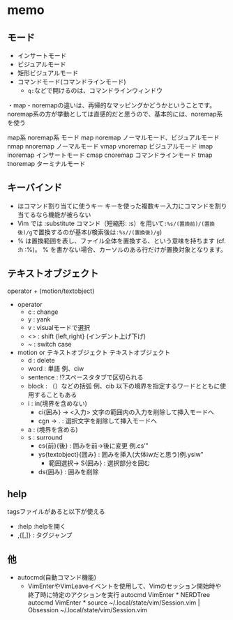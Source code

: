 # memo

## モード
- インサートモード
- ビジュアルモード
- 矩形ビジュアルモード
- コマンドモード(コマンドラインモード)
  - `q:`などで開けるのは、コマンドラインウィンドウ

・map・noremapの違いは、再帰的なマッピングかどうかということです。
noremap系の方が挙動としては直感的だと思うので、基本的には、noremap系を使う

map系   noremap系   モード
map noremap ノーマルモード、ビジュアルモード
nmap    nnoremap    ノーマルモード
vmap    vnoremap    ビジュアルモード
imap    inoremap    インサートモード
cmap    cnoremap    コマンドラインモード
tmap    tnoremap    ターミナルモード

## キーバインド
- <leader>はコマンド割り当てに使うキー
<Leader>キーを使った複数キー入力にコマンドを割り当てるなら機能が被らない
-  Vim では :substitute コマンド（短縮形: :s）を用いて`:%s/(置換前)/(置換後)/g`で置換するのが基本(/検索後は`:%s//(置換後)/g`)
  - % は置換範囲を表し、ファイル全体を置換する、という意味を持ちます (cf. :h :%)。
  % を書かない場合、カーソルのある行だけが置換対象となります。

## テキストオブジェクト
operator + (motion/textobject)
- operator
  - c : change
  - y : yank
  - v : visualモードで選択
  - <> : shift {left,right} (インデント上げ下げ)
  - ~ : switch case
- motion or テキストオブジェクト
  テキストオブジェクト
  - d : delete
  - word : 単語 例、ciw
  - sentence : !?スペースタタブで区切られる
  - block : （）などの括弧 例、cib
  以下の境界を指定するワードとともに使用することもある
  - i : in(境界を含めない)
    - ci{囲み} → <入力> 文字の範囲内の入力を削除して挿入モードへ
    - cgn → . : 選択文字を削除して挿入モードへ
  - a : (境界を含める)
  - s : surround
    - cs{前}{後} : 囲みを前→後に変更 例.cs’"
    - ys{textobject}{囲み} : 囲みを挿入(大体iwだと思う)例.ysiw"
      - 範囲選択→ S{囲み} : 選択部分を囲む
    - ds{囲み} : 囲みを削除

## help
tagsファイルがあると以下が使える
- :help <xxx> :helpを開く
- ,{[,]} : タグジャンプ
## 他
- autocmd(自動コマンド機能)
  - VimEnterやVimLeaveイベントを使用して、Vimのセッション開始時や終了時に特定のアクションを実行
  autocmd VimEnter * NERDTree
  autocmd VimEnter * source ~/.local/state/vim/Session.vim | Obsession ~/.local/state/vim/Session.vim
